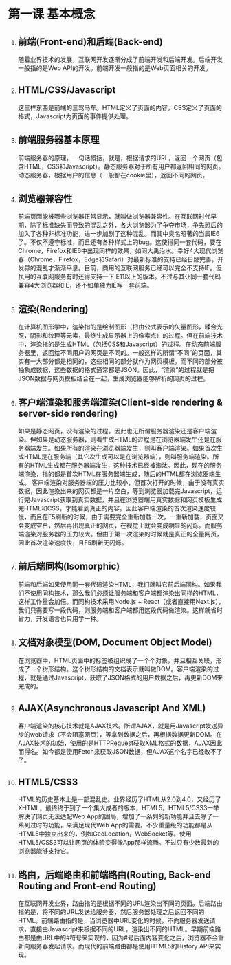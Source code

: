 # 第一课 基本概念

1. ## 前端(Front-end)和后端(Back-end)
    随着业界技术的发展，互联网开发逐渐分成了前端开发和后端开发。后端开发一般指的是Web API的开发。前端开发一般指的是Web页面相关的开发。


1. ## HTML/CSS/Javascript
    这三样东西是前端的三驾马车。HTML定义了页面的内容，CSS定义了页面的格式，Javascript为页面的事件提供处理。


1. ## 前端服务器基本原理
    前端服务器的原理，一句话概括，就是，根据请求的URL，返回一个网页（包含HTML，CSS和Javascript）。静态服务器对于所有用户都返回相同的网页。动态服务器，根据用户的信息（一般都在cookie里），返回不同的网页。


1. ## 浏览器兼容性
    前端页面能被哪些浏览器正常显示，就叫做浏览器兼容性。在互联网时代早期，除了标准缺失而导致的混乱之外，各大浏览器为了争夺市场，争先恐后的加入了各种非标准功能，进一步加剧了这种混乱。而其中臭名昭著的当属IE6了。不仅不遵守标准，而且还有各种样式上的bug。这使得同一套代码，要在Chrome，Firefox和IE6中出现同样的效果，如同大禹治水。幸好4大现代浏览器（Chrome，Firefox，Edge和Safari）对最新标准的支持已经日臻完善，开发界的混乱才渐渐平息。目前，商用的互联网服务已经可以完全不支持IE。但民用的互联网服务有时还得支持一下IE11以上的版本。不过与其让同一套代码兼容4大浏览器和IE，还不如单独为IE写一套前端。


1. ## 渲染(Rendering)
    在计算机图形学中，渲染指的是绘制图形（把由公式表示的矢量图形，糅合光照，阴影和纹理等元素，最终生成显示器上的像素点）的过程。但在前端技术中，渲染指的是生成HTML（包括CSS和Javascript）的过程。在动态前端服务器里，返回给不同用户的网页是不同的。一般这样的所谓“不同”的页面，其实有一大部分都是相同的，这些相同的部分就作为网页模板。而不同的部分被抽象成数据，这些数据的格式通常都是JSON。因此，“渲染”的过程就是把JSON数据与网页模板结合在一起，生成浏览器能够解析的网页的过程。


1. ## 客户端渲染和服务端渲染(Client-side rendering & server-side rendering)
    如果是静态网页，没有渲染的过程。因此也无所谓服务器渲染还是客户端渲染。但如果是动态服务器，则看生成HTML的过程是在浏览器端发生还是在服务器端发生。如果所有的渲染在浏览器端发生，则叫客户端渲染。如果首次生成HTML是在服务端（其它次生成可以是在浏览器端），则叫服务端渲染。所有的HTML生成都在服务器端发生，这种技术已经被淘汰。因此，现在的服务端渲染，指的都是首次HTML在服务器端生成，随后的HTML都在浏览器端生成。
客户端渲染对服务器端的压力比较小，但首次打开的时候，由于没有真实数据，因此渲染出来的网页都是一片空白，等到浏览器加载完Javascript，运行完Javascript获取到真实数据，并且在浏览器端用真实数据和网页模板生成完HTML和CSS，才能看到真正的内容。因此客户端渲染的首次渲染速度较慢，而且在F5刷新的时候，由于需要完全重新加载一次，一重新加载，页面又会变成空白，然后再出现真正的网页，在视觉上就会变成明显的闪烁。而服务端渲染对服务器的压力较大。但由于第一次渲染的时候就是真正的全量网页，因此首次渲染速度快，且F5刷新无闪烁。


1. ## 前后端同构(Isomorphic)
    前端和后端如果使用同一套代码渲染HTML，我们就叫它前后端同构。如果我们不使用同构技术，那么我们必须让服务端和客户端都渲染出同样的HTML，这样工作量会加倍。而同构技术采用Node.js + React（或者直接用Next.js），我们只需要写一段代码，则服务端和客户端都用这段代码做渲染。这样就省时省力，开发语言也只用学一种。


1. ## 文档对象模型(DOM, Document Object Model)
    在浏览器中，HTML页面中的标签被组织成了一个个对象，并且相互关联，形成了一个树形结构。这个树形结构的文档表示就叫做DOM。客户端渲染的过程，就是通过Javascript，获取了JSON格式的用户数据之后，再更新DOM来完成的。


1. ## AJAX(Asynchronous Javascript And XML)
    客户端渲染的核心技术就是AJAX技术。所谓AJAX，就是用Javascript发送异步的web请求（不会阻塞网页），等拿到数据之后，再根据数据更新DOM。在AJAX技术的初始，使用的是HTTPRequest获取XML格式的数据，AJAX因此而得名。如今都是使用Fetch来获取JSON数据，但AJAX这个名字已经改不了了。


1. ## HTML5/CSS3
    HTML的历史基本上是一部混乱史。业界经历了HTML从2.0到4.0，又经历了XHTML，最终终于到了一个集大成者的版本，HTML5。HTML5/CSS3一举解决了网页无法适配Web App的困局，增加了一系列的新功能并且去除了一系列过时的功能，来满足现代Web App的需要。不少重量级的功能都是从HTML5中独立出来的，例如GeoLocation，WebSocket等。使用HTML5/CSS3可以让网页的体验变得像App那样流畅。不过只有少数最新的浏览器能够支持它。


1. ## 路由，后端路由和前端路由(Routing, Back-end Routing and Front-end Routing)
    在互联网开发业界，路由指的是根据不同的URL渲染出不同的页面。后端路由指的是，将不同的URL发送给服务器，然后服务器处理之后返回不同的HTML。前端路由指的是，当浏览器中URL变化的时候，不向服务器发送请求，直接由Javascript来根据不同的URL，渲染出不同的HTML。早期前端路由都是由URL中的#符号来实现的，因为#号后面内容变化之后，浏览器不会重新向服务器发起请求。而现代的前端路由都是使用HTML5的History API来实现。

